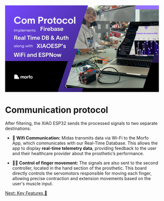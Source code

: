 
![COM PROTOCOL](../comprotocol.png)

# Communication protocol

After filtering, the XIAO ESP32 sends the processed signals to two separate destinations:

* 🛜 **Wifi Communication:** Midas transmits data via Wi-Fi to the Morfo App, which communicates with our Real-Time Database. This allows the app to display **real-time telemetry data**, providing feedback to the user and their healthcare provider about the prosthetic’s performance.

* 🖐🏻 **Control of finger movement:** The signals are also sent to the second controller, located in the hand section of the prosthetic. This board directly controls the servomotors responsible for moving each finger, allowing precise contraction and extension movements based on the user's muscle input.
  
[Next: Key Features 🦾](./midas-features.md)
